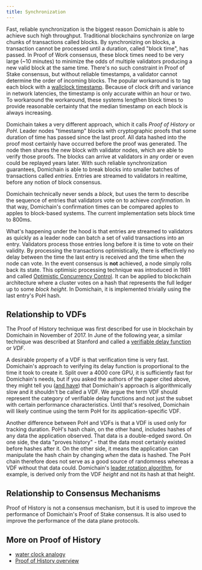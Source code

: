 ```yaml
---
title: Synchronization
---
```


Fast, reliable synchronization is the biggest reason Domichain is able to achieve such high throughput. Traditional blockchains synchronize on large chunks of transactions called blocks. By synchronizing on blocks, a transaction cannot be processed until a duration, called "block time", has passed. In Proof of Work consensus, these block times need to be very large \(~10 minutes\) to minimize the odds of multiple validators producing a new valid block at the same time. There's no such constraint in Proof of Stake consensus, but without reliable timestamps, a validator cannot determine the order of incoming blocks. The popular workaround is to tag each block with a [wallclock timestamp](https://en.bitcoin.it/wiki/Block_timestamp). Because of clock drift and variance in network latencies, the timestamp is only accurate within an hour or two. To workaround the workaround, these systems lengthen block times to provide reasonable certainty that the median timestamp on each block is always increasing.

Domichain takes a very different approach, which it calls _Proof of History_ or _PoH_. Leader nodes "timestamp" blocks with cryptographic proofs that some duration of time has passed since the last proof. All data hashed into the proof most certainly have occurred before the proof was generated. The node then shares the new block with validator nodes, which are able to verify those proofs. The blocks can arrive at validators in any order or even could be replayed years later. With such reliable synchronization guarantees, Domichain is able to break blocks into smaller batches of transactions called _entries_. Entries are streamed to validators in realtime, before any notion of block consensus.

Domichain technically never sends a _block_, but uses the term to describe the sequence of entries that validators vote on to achieve _confirmation_. In that way, Domichain's confirmation times can be compared apples to apples to block-based systems. The current implementation sets block time to 800ms.

What's happening under the hood is that entries are streamed to validators as quickly as a leader node can batch a set of valid transactions into an entry. Validators process those entries long before it is time to vote on their validity. By processing the transactions optimistically, there is effectively no delay between the time the last entry is received and the time when the node can vote. In the event consensus is **not** achieved, a node simply rolls back its state. This optimisic processing technique was introduced in 1981 and called [Optimistic Concurrency Control](https://en.wikipedia.org/wiki/Optimistic_concurrency_control). It can be applied to blockchain architecture where a cluster votes on a hash that represents the full ledger up to some _block height_. In Domichain, it is implemented trivially using the last entry's PoH hash.

## Relationship to VDFs

The Proof of History technique was first described for use in blockchain by Domichain in November of 2017. In June of the following year, a similar technique was described at Stanford and called a [verifiable delay function](https://eprint.iacr.org/2018/601.pdf) or _VDF_.

A desirable property of a VDF is that verification time is very fast. Domichain's approach to verifying its delay function is proportional to the time it took to create it. Split over a 4000 core GPU, it is sufficiently fast for Domichain's needs, but if you asked the authors of the paper cited above, they might tell you \([and have](https://Domino-Blockchain/domichain/issues/388)\) that Domichain's approach is algorithmically slow and it shouldn't be called a VDF. We argue the term VDF should represent the category of verifiable delay functions and not just the subset with certain performance characteristics. Until that's resolved, Domichain will likely continue using the term PoH for its application-specific VDF.

Another difference between PoH and VDFs is that a VDF is used only for tracking duration. PoH's hash chain, on the other hand, includes hashes of any data the application observed. That data is a double-edged sword. On one side, the data "proves history" - that the data most certainly existed before hashes after it. On the other side, it means the application can manipulate the hash chain by changing _when_ the data is hashed. The PoH chain therefore does not serve as a good source of randomness whereas a VDF without that data could. Domichain's [leader rotation algorithm](synchronization.md#leader-rotation), for example, is derived only from the VDF _height_ and not its hash at that height.

## Relationship to Consensus Mechanisms

Proof of History is not a consensus mechanism, but it is used to improve the performance of Domichain's Proof of Stake consensus. It is also used to improve the performance of the data plane protocols.

## More on Proof of History

- [water clock analogy](https://medium.com/domichain-labs/proof-of-history-explained-by-a-water-clock-e682183417b8)
- [Proof of History overview](https://medium.com/domichain-labs/proof-of-history-a-clock-for-blockchain-cf47a61a9274)
